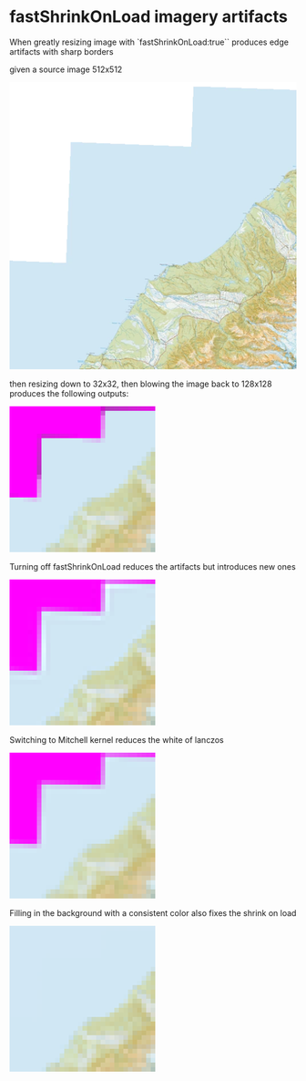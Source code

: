 # fastShrinkOnLoad imagery artifacts

When greatly resizing image with `fastShrinkOnLoad:true`` produces edge artifacts with sharp borders

given a source image 512x512 

![](./source/source-9-497-324.tiff.webp)

then resizing down to 32x32, then blowing the image back to 128x128 produces the following outputs:

![](./output/32_default@8.png)

Turning off fastShrinkOnLoad reduces the artifacts but introduces new ones

![](./output/32_shrink_false@8.png)


Switching to Mitchell kernel reduces the white of lanczos

![](./output/32_shrink_false_mitchell@8.png)

Filling in the background with a consistent color also fixes the shrink on load

![](./output/background@8.png)